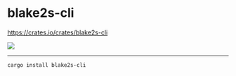# blake2s-cli

https://crates.io/crates/blake2s-cli

![](https://i.imgur.com/STQh5dk.png)

---

```sh
cargo install blake2s-cli
```
